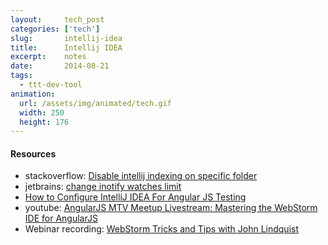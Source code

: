 ```yaml
---
layout:     tech_post
categories: ['tech']
slug:       intellij-idea
title:      Intellij IDEA
excerpt:    notes
date:       2014-08-21
tags:
  - ttt-dev-tool
animation:
  url: /assets/img/animated/tech.gif
  width: 250
  height: 176  
---
```


#### Resources

- stackoverflow: <a href="http://stackoverflow.com/questions/6535288/disable-intellij-indexing-on-specific-folder">Disable intellij indexing on specific folder</a>
- jetbrains: <a href="http://confluence.jetbrains.com/display/IDEADEV/Inotify+Watches+Limit">change inotify watches limit</a>
- <a href="http://tatiyants.com/how-to-configure-intellij-idea-for-angular-js-testing/">How to Configure IntelliJ IDEA For Angular JS Testing</a>
- youtube: <a href="https://www.youtube.com/watch?v=LJOyrSh1kDU">AngularJS MTV Meetup Livestream: Mastering the WebStorm IDE for AngularJS</a>
- Webinar recording: <a href="http://blog.jetbrains.com/webstorm/2013/10/webinar-recording-webstorm-tricks-and-tips-with-john-lindquist/">WebStorm Tricks and Tips with John Lindquist</a>


